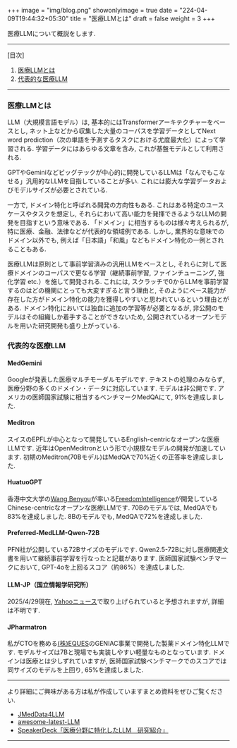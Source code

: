 +++
image = "img/blog.png"
showonlyimage = true
date = "224-04-09T19:44:32+05:30"
title = "医療LLMとは"
draft = false
weight = 3
+++

医療LLMについて概説をします.


<!--more-->

---
[目次]
1. [医療LLMとは](#anchor1) 
1. [代表的な医療LLM](#anchor2) 

---

<a id="anchor1"></a>
### 医療LLMとは

LLM（大規模言語モデル）は, 基本的にはTransformerアーキテクチャーをベースとし, ネット上などから収集した大量のコーパスを学習データとしてNext word prediction（次の単語を予測するタスクにおける尤度最大化）によって学習される. 学習データにはあらゆる文章を含み, これが基盤モデルとして利用される.

GPTやGeminiなどビッグテックが中心的に開発しているLLMは「なんでもこなせる」汎用的なLLMを目指していることが多い. 
これには膨大な学習データおよびモデルサイズが必要とされている.

一方で, ドメイン特化と呼ばれる開発の方向性もある. これはある特定のユースケースやタスクを想定し, それらにおいて高い能力を発揮できるようなLLMの開発を目指すという意味である. 「ドメイン」に相当するものは様々考えられるが, 特に医療、金融、法律などが代表的な領域例である. しかし, 業界的な意味でのドメイン以外でも, 例えば「日本語」「和風」などもドメイン特化の一例とされることもある.

医療LLMは原則として事前学習済みの汎用LLMをベースとし, それらに対して医療ドメインのコーパスで更なる学習（継続事前学習, ファインチューニング, 強化学習 etc.）を施して開発される. これには, スクラッチで0からLLMを事前学習するのはどの機関にとっても大変すぎると言う理由と, そのようにベース能力が存在した方がドメイン特化の能力を獲得しやすいと思われているという理由とがある. ドメイン特化においては独自に追加の学習等が必要となるが, 非公開のモデルはその組織しか着手することができないため, 公開されているオープンモデルを用いた研究開発も盛り上がっている.

<a id="anchor2"></a>
### 代表的な医療LLM

#### MedGemini

Googleが発表した医療マルチモーダルモデルです. テキストの処理のみならず, 医療分野の多くのドメイン・データに対応しています. モデルは非公開です.
アメリカの医師国家試験に相当するベンチマークMedQAにて, 91%を達成しました.


#### Meditron
スイスのEPFLが中心となって開発しているEnglish-centricなオープンな医療LLMです. 
近年はOpenMeditronという形で小規模なモデルの開発が加速しています.
初期のMeditron(70Bモデル)はMedQAで70%近くの正答率を達成しました.


#### HuatuoGPT
香港中文大学の[Wang Benyou](https://sds.cuhk.edu.cn/en/teacher/571)が率いる[FreedomIntelligence](https://huggingface.co/FreedomIntelligence)が開発しているChinese-centricなオープンな医療LLMです. 
70Bのモデルでは, MedQAでも83%を達成しました. 8Bのモデルでも, MedQAで72%を達成しました.


#### Preferred-MedLLM-Qwen-72B

PFN社が公開している72Bサイズのモデルです. Qwen2.5-72Bに対し医療関連文書を用いて継続事前学習を行なったと記載があります. 
医師国家試験ベンチマークにおいて, GPT-4oを上回るスコア（約86%）を達成しました.


#### LLM-JP（国立情報学研究所）

2025/4/29現在, [Yahooニュース](https://news.yahoo.co.jp/articles/66e92931b1040999f4c52f222e4c23ee6ea76c13)で取り上げられていると予想されますが, 詳細は不明です.


#### JPharmatron

私がCTOを務める[(株)EQUES](https://www.eques.co.jp/)のGENIAC事業で開発した製薬ドメイン特化LLMです. 
モデルサイズは7Bと現場でも実装しやすい軽量なものとなっています. 
ドメインは医療とは少しずれていますが, 医師国家試験ベンチマークでのスコアでは同サイズのモデルを上回り, 65%を達成しました.



---
より詳細にご興味がある方は私が作成していますまとめ資料をぜひご覧ください.
- [JMedData4LLM](https://github.com/stardust-coder/jmed-data-for-llm)
- [awesome-latest-LLM](https://github.com/stardust-coder/awesome-latest-LLM)
- [SpeakerDeck「医療分野に特化したLLM　研究紹介」](https://speakerdeck.com/stardust11)
---
